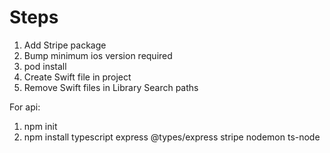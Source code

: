 # Steps

1. Add Stripe package
2. Bump minimum ios version required
3. pod install
4. Create Swift file in project
5. Remove Swift files in Library Search paths

For api:

1. npm init
2. npm install typescript express @types/express stripe nodemon ts-node
